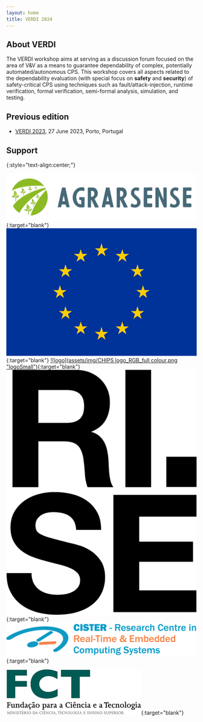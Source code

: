 ```yaml
---
layout: home
title: VERDI 2024
---
```


<!-- 
## Important dates

  - Paper submission: tbd (AoE)
  - Notification: _tbd (AoE)
  - Final version: tbd (AoE)


## Invited speakers

  - [IS1](...), affiliation1
 -->

## About VERDI

The VERDI workshop aims at serving as a discussion forum focused on the area of V&V as a means to guarantee dependability of complex, potentially automated/autonomous CPS. This workshop covers all aspects related to the dependability evaluation (with special focus on __safety__ and __security__) of safety-critical CPS using techniques such as fault/attack-injection, runtime verification, formal verification, semi-formal analysis, simulation, and testing. 


## Previous edition

 - [VERDI 2023](https://verdi-workshop.github.io/2023/), 27 June 2023, Porto, Portugal

<!-- See publish.twitter.com, https://developer.twitter.com/en/docs/twitter-for-websites/timelines/guides/profile-timeline -->
<!-- <a class="twitter-timeline"  data-width="600" data-height="600" data-chrome="nofooter" dnt="true" href="https://twitter.com/verdi_workshop?ref_src=twsrc%5Etfw">Tweets by verdi_workshop</a> -->

## Support

{:style="text-align:center;"}
<!-- [![logo](assets/img/logo-VALU3S.png "logo")](https://valu3s.eu/){:target="blank"} -->
<!-- [![logo](assets/img/logo-eu.jpg "logoSmall")](http://ec.europa.eu/){:target="blank"} -->
<!-- [![logo](assets/img/logo-ECSEL.png "logoSmall")](https://www.kdt-ju.europa.eu/){:target="blank"} -->
[![logo](assets/img/AgrarsenseColor-logo-nobackground.png "logo")](https://www.agrarsense.eu/){:target="blank"}
[![logo](assets/img/logo-eu.jpg "logoSmall")](http://ec.europa.eu/){:target="blank"}
[![logo](assets/img/CHIPS logo_RGB_full colour.png "logoSmall")](https://www.chips-ju.europa.eu/){:target="blank"}
[![logo](assets/img/logo-RISE.png "logo")](https://www.ri.se/en/){:target="blank"}
[![logo](assets/img/logo-cister.png "logo")](https://cister-labs.pt){:target="blank"}
<!-- [![logo](assets/img/logo-FCT1-norte2020.png "logoSmall")](http://norte2020.pt/){:target="blank"} -->
[![logo](assets/img/logo-FCT4-FCT.png "logoSmall")](http://www.fct.mctes.pt/){:target="blank"}
<!-- [![logo](assets/img/logo-emsig.png "logo")](http://www.emsig.net/emsig.net/){:target="blank"} -->
<!-- [![logo](assets/img/logo-FCT2-pt2020.png "logoSmall")](https://www.portugal2020.pt/Portal2020){:target="blank"} -->

<!-- {:class="thanks"}
This event has received funding from the ECSEL Joint Undertaking (JU) under grant agreement No 876852 (project VALU3S). The JU receives support from the European Union’s Horizon 2020 research and innovation programme and Austria, Czech Republic, Germany, Ireland, Italy, Portugal, Spain, Sweden, Turkey.
 -->
<!-- This event is also supported by the Norte Portugal Regional Operational Programme (NORTE 2020) under the Portugal 2020 Partnership Agreement, through ERDF – European Regional Development Fund through the Operational Programme for Competitiveness and Internationalisation (project NORTE-01-0145-FEDER-028550), - national funds through the Portuguese funding agency, FCT - Fundação para a Ciência e a Tecnologia (project PTDC/EEI-COM/28550/2017). -->


<!-- {:class="thanks"}
Disclaimer: the ECSEL JU and the European Commission are not responsible for the content on this website or any use that may be made of the information it contains.
 -->

<!-- {:class="thanks"}
Photo by [Daniel Seßler](https://unsplash.com/@danielsessler?utm_source=unsplash&utm_medium=referral&utm_content=creditCopyText) on [Unsplash](https://unsplash.com/s/photos/porto?utm_source=unsplash&utm_medium=referral&utm_content=creditCopyText)
 -->

<!-- <script async src="https://platform.twitter.com/widgets.js" charset="utf-8"></script> -->

